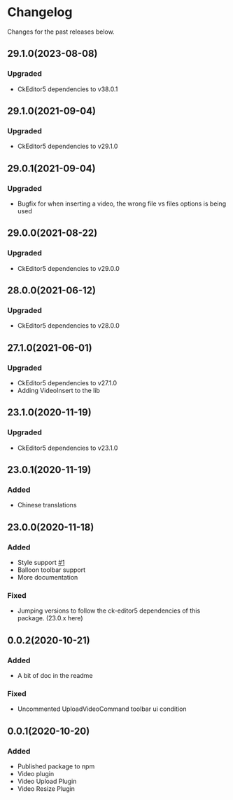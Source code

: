 Changelog
=========

Changes for the past releases below.

## 29.1.0(2023-08-08)
### Upgraded
* CkEditor5 dependencies to v38.0.1

## 29.1.0(2021-09-04)
### Upgraded
* CkEditor5 dependencies to v29.1.0

## 29.0.1(2021-09-04)
### Upgraded
* Bugfix for when inserting a video, the wrong file vs files options is being used

## 29.0.0(2021-08-22)
### Upgraded
* CkEditor5 dependencies to v29.0.0

## 28.0.0(2021-06-12)
### Upgraded
* CkEditor5 dependencies to v28.0.0

## 27.1.0(2021-06-01)
### Upgraded
* CkEditor5 dependencies to v27.1.0
* Adding VideoInsert to the lib

## 23.1.0(2020-11-19)
### Upgraded
* CkEditor5 dependencies to v23.1.0

## 23.0.1(2020-11-19)
### Added
* Chinese translations

## 23.0.0(2020-11-18)
### Added
* Style support [#1](https://github.com/Technologie-Visao/ckeditor5-video/issues/1) 
* Balloon toolbar support
* More documentation

### Fixed
* Jumping versions to follow the ck-editor5 dependencies
of this package. (23.0.x here)

## 0.0.2(2020-10-21)
### Added
* A bit of doc in the readme

### Fixed
* Uncommented UploadVideoCommand toolbar ui condition 


## 0.0.1(2020-10-20)
### Added
* Published package to npm
* Video plugin
* Video Upload Plugin
* Video Resize Plugin
